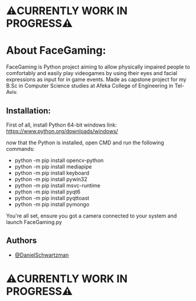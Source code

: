 # ⚠️CURRENTLY WORK IN PROGRESS⚠️



# About FaceGaming:

FaceGaming is Python project aiming to allow physically impaired people to comfortably and easily play videogames by using their eyes and facial expressions as input for in game events.
Made as capstone project for my B.Sc in Computer Science studies at Afeka College of Engineering in Tel-Aviv.

## Installation:
First of all, install Python 64-bit
windows link: https://www.python.org/downloads/windows/

now that the Python is installed, open CMD and run the following commands:
* python -m pip install opencv-python 
* python -m pip install mediapipe
* python -m pip install keyboard
* python -m pip install pywin32
* python -m pip install msvc-runtime
* python -m pip install pyqt6
* python -m pip install pyqttoast
* python -m pip install pymongo

You're all set, ensure you got a camera connected to your system and launch FaceGaming.py

## Authors
- [@DanielSchwartzman](https://github.com/DanielSchwartzman)

  

# ⚠️CURRENTLY WORK IN PROGRESS⚠️
